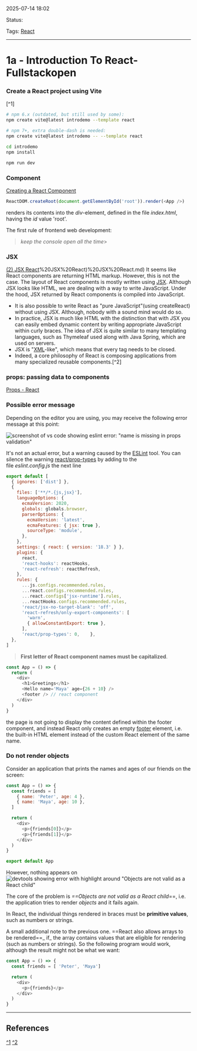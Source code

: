 
2025-07-14 18:02

Status:

Tags: [React](../../../3%20-%20Tags/React.md)

---
# 1a - Introduction To React- Fullstackopen

### Create a React project using Vite
[^1]
```bash
# npm 6.x (outdated, but still used by some):
npm create vite@latest introdemo --template react

# npm 7+, extra double-dash is needed:
npm create vite@latest introdemo -- --template react
```

```bash
cd introdemo
npm install
```

```bash
npm run dev
```

### Component
[Creating a React Component](Creating%20a%20React%20Component.md)
```js
ReactDOM.createRoot(document.getElementById('root')).render(<App />)
```
renders its contents into the _div_-element, defined in the file _index.html_, having the _id_ value 'root'.

The first rule of frontend web development:

> _keep the console open all the time_> 

### JSX
[(2) JSX React](2)%20JSX%20React)%20JSX%20React.md) 
It seems like React components are returning HTML markup. However, this is not the case. The layout of React components is mostly written using [JSX](https://react.dev/learn/writing-markup-with-jsx). Although JSX looks like HTML, we are dealing with a way to write JavaScript. Under the hood, JSX returned by React components is compiled into JavaScript.
- It is also possible to write React as "pure JavaScript"(using createReact) without using JSX. Although, nobody with a sound mind would do so.
- In practice, JSX is much like HTML with the distinction that with JSX you can easily embed dynamic content by writing appropriate JavaScript within curly braces. The idea of JSX is quite similar to many templating languages, such as Thymeleaf used along with Java Spring, which are used on servers.
- JSX is "[XML](https://developer.mozilla.org/en-US/docs/Web/XML/XML_introduction)-like", which means that every tag needs to be closed.
- Indeed, a core philosophy of React is composing applications from many specialized reusable components.[^2]
### props: passing data to components
[Props - React](Props%20-%20React.md)

### Possible error message

Depending on the editor you are using, you may receive the following error message at this point:

![screenshot of vs code showing eslint error: "name is missing in props validation"](https://fullstackopen.com/static/d0f3c768a0844c92d98335a23ab9d748/5a190/1-vite5.png)

It's not an actual error, but a warning caused by the [ESLint](https://eslint.org/) tool. You can silence the warning [react/prop-types](https://github.com/jsx-eslint/eslint-plugin-react/blob/master/docs/rules/prop-types.md) by adding to the file _eslint.config.js_ the next line

```js
export default [
  { ignores: ['dist'] },
  {
    files: ['**/*.{js,jsx}'],
    languageOptions: {
      ecmaVersion: 2020,
      globals: globals.browser,
      parserOptions: {
        ecmaVersion: 'latest',
        ecmaFeatures: { jsx: true },
        sourceType: 'module',
      },
    },
    settings: { react: { version: '18.3' } },
    plugins: {
      react,
      'react-hooks': reactHooks,
      'react-refresh': reactRefresh,
    },
    rules: {
      ...js.configs.recommended.rules,
      ...react.configs.recommended.rules,
      ...react.configs['jsx-runtime'].rules,
      ...reactHooks.configs.recommended.rules,
      'react/jsx-no-target-blank': 'off',
      'react-refresh/only-export-components': [
        'warn',
        { allowConstantExport: true },
      ],
      'react/prop-types': 0,    },
  },
]
```

> **First letter of React component names must be capitalized**.

```js
const App = () => {
  return (
    <div>
      <h1>Greetings</h1>
      <Hello name='Maya' age={26 + 10} />
      <footer /> // react component 
	</div>
  )
}
```

the page is not going to display the content defined within the footer component, and instead React only creates an empty [footer](https://developer.mozilla.org/en-US/docs/Web/HTML/Element/footer) element, i.e. the built-in HTML element instead of the custom React element of the same name.

### Do not render objects
Consider an application that prints the names and ages of our friends on the screen:

```js
const App = () => {
  const friends = [
    { name: 'Peter', age: 4 },
    { name: 'Maya', age: 10 },
  ]

  return (
    <div>
      <p>{friends[0]}</p>
      <p>{friends[1]}</p>
    </div>
  )
}

export default App
```

However, nothing appears on
![devtools showing error with highlight around "Objects are not valid as a React child"](https://fullstackopen.com/static/fdcc65efff174e0c0ce15bf636c4cd1c/5a190/34new.png)

The core of the problem is _==Objects are not valid as a React child_==, i.e. the application tries to render _objects_ and it fails again.

In React, the individual things rendered in braces must be **primitive values**, such as numbers or strings.

A small additional note to the previous one. ==React also allows arrays to be rendered==_ if_ the array contains values ​​that are eligible for rendering (such as numbers or strings). So the following program would work, although the result might not be what we want:
```js
const App = () => {
  const friends = [ 'Peter', 'Maya']

  return (
    <div>
      <p>{friends}</p>
    </div>
  )
}
```


---
## References
[^1](../../../2%20-%20Source%20Material/FrontEnd%20Material/React/Setting%20Up%20React%20Locally%20with%20Vite.md)
[^2](Composability%20in%20React%20and%20why%20its%20important.md)
